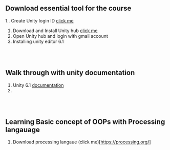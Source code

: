 ## Download essential tool for the course

1.. Create Unity login ID [click me](https://unity.com/download)
1. Download and Install Unity hub [click me](https://docs.unity3d.com/hub/manual/InstallHub.html)
1. Open Unity hub and login with gmail account
1. Installing unity editor 6.1

<br>
<br>

## Walk through with unity documentation
1.  Unity 6.1 [documentation](https://docs.unity3d.com/Manual/index.html)
2. 

<br>
<br>

## Learning Basic concept of OOPs with Processing langauage
1. Download processing langaue (click me)[https://processing.org/]